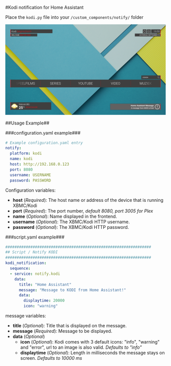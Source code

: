 #Kodi notification for Home Assistant

Place the `kodi.py` file into your `/custom_components/notify/` folder

![alt text](https://raw.githubusercontent.com/chrom3/kodi_notification/master/Notification%20Example.jpg "Logo Title Text 1")

##Usage Example##

###configuration.yaml example###
```yaml
# Example configuration.yaml entry
notify:
  platform: kodi
  name: kodi
  host: http://192.168.0.123
  port: 8080
  username: USERNAME
  password: PASSWORD
```
Configuration variables:
- **host** (*Required*): The host name or address of the device that is running XBMC/Kodi
- **port** (*Required*): The port number, *default 8080, port 3005 for Plex*
- **name** (*Optional*): Name displayed in the frontend.
- **username** (*Optional*): The XBMC/Kodi HTTP username.
- **password** (*Optional*): The XBMC/Kodi HTTP password.

###script.yaml example###
```yaml
################################################################
## Script / Notify KODI
################################################################
kodi_notification:
  sequence:
  - service: notify.kodi
    data:
      title: "Home Assistant"
      message: "Message to KODI from Home Assistant!"
      data:
        displaytime: 20000
        icon: "warning"
```
message variables:
- **title** (*Optional*): Title that is displayed on the message.
- **message** (*Required*): Message to be displayed.
- **data** (*Optional*)
  - **icon** (*Optional*): Kodi comes with 3 default icons: "info", "warning" and "error", url to an image is also valid. *Defaults to "info"*
  - **displaytime** (*Optional*): Length in milliseconds the message stays on screen. *Defaults to 10000 ms*
